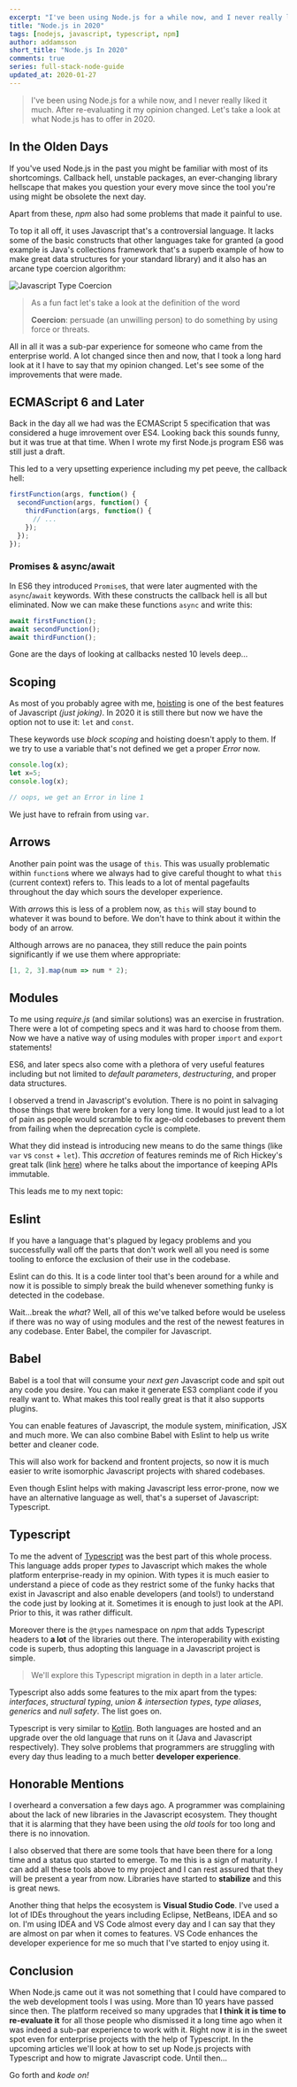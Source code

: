 ```yaml
---
excerpt: "I've been using Node.js for a while now, and I never really liked it much. After re-evaluating it my opinion changed. Let's take a look at what Node.js has to offer in 2020."
title: "Node.js in 2020"
tags: [nodejs, javascript, typescript, npm]
author: addamsson
short_title: "Node.js In 2020"
comments: true
series: full-stack-node-guide
updated_at: 2020-01-27
---
```


> I've been using Node.js for a while now, and I never really liked it much. After re-evaluating it my opinion changed. Let's take a look at what Node.js has to offer in 2020.

## In the Olden Days

If you've used Node.js in the past you might be familiar with most of its shortcomings. Callback hell, unstable packages, an ever-changing library hellscape that makes you question your every move since the tool you're using might be obsolete the next day.

Apart from these, *npm* also had some problems that made it painful to use.

To top it all off, it uses Javascript that's a controversial language. It lacks some of the basic constructs that other languages take for granted (a good example is Java's collections framework that's a superb example of how to make great data structures for your standard library) and it also has an arcane type coercion algorithm:

![Javascript Type Coercion](/assets/img/javascript-type-coercion.png)

> As a fun fact let's take a look at the definition of the word
> 
> **Coercion**: persuade (an unwilling person) to do something by using force or threats.

All in all it was a sub-par experience for someone who came from the enterprise world. A lot changed since then and now, that I took a long hard look at it I have to say that my opinion changed. Let's see some of the improvements that were made.

## ECMAScript 6 and Later

Back in the day all we had was the ECMAScript 5 specification that was considered a huge imrovement over ES4. Looking back this sounds funny, but it was true at that time. When I wrote my first Node.js program ES6 was still just a draft.

This led to a very upsetting experience including my pet peeve, the callback hell:

```javascript
firstFunction(args, function() {
  secondFunction(args, function() {
    thirdFunction(args, function() {
      // ...
    });
  });
});
```

### Promises & async/await

In ES6 they introduced `Promise`s, that were later augmented with the `async`/`await` keywords. With these constructs the callback hell is all but eliminated. Now we can make these functions `async` and write this:

```javascript
await firstFunction();
await secondFunction();
await thirdFunction();
```

Gone are the days of looking at callbacks nested 10 levels deep...

## Scoping

As most of you probably agree with me, [hoisting](https://developer.mozilla.org/en-US/docs/Glossary/Hoisting) is one of the best features of Javascript *(just joking)*. In 2020 it is still there but now we have the option not to use it: `let` and `const`.

These keywords use *block scoping* and hoisting doesn't apply to them. If we try to use a variable that's not defined we get a proper *Error* now.

```javascript
console.log(x);
let x=5;
console.log(x);

// oops, we get an Error in line 1
```

We just have to refrain from using `var`.

## Arrows

Another pain point was the usage of `this`. This was usually problematic within `function`s where we always had to give careful thought to what `this` (current context) refers to. This leads to a lot of mental pagefaults throughout the day which sours the developer experience.

With *arrow*s this is less of a problem now, as `this` will stay bound to whatever it was bound to before. We don't have to think about it within the body of an arrow.

Although arrows are no panacea, they still reduce the pain points significantly if we use them where appropriate:

```javascript
[1, 2, 3].map(num => num * 2);
```

## Modules

To me using *require.js* (and similar solutions) was an exercise in frustration. There were a lot of competing specs and it was hard to choose from them. Now we have a native way of using modules with proper `import` and `export` statements!

ES6, and later specs also come with a plethora of very useful features including but not limited to *default parameters*, *destructuring*, and proper data structures.

I observed a trend in Javascript's evolution. There is no point in salvaging those things that were broken for a very long time. It would just lead to a lot of pain as people would scramble to fix age-old codebases to prevent them from failing when the deprecation cycle is complete.

What they did instead is introducing new means to do the same things (like `var` vs `const` + `let`). This *accretion* of features reminds me of Rich Hickey's great talk (link [here](https://www.youtube.com/watch?v=oyLBGkS5ICk)) where he talks about the importance of keeping APIs immutable.

This leads me to my next topic:

## Eslint

If you have a language that's plagued by legacy problems and you successfully wall off the parts that don't work well all you need is some tooling to enforce the exclusion of their use in the codebase.

Eslint can do this. It is a code linter tool that's been around for a while and now it is possible to simply break the build whenever something funky is detected in the codebase.

Wait...break the *what*? Well, all of this we've talked before would be useless if there was no way of using modules and the rest of the newest features in any codebase. Enter Babel, the compiler for Javascript.

## Babel

Babel is a tool that will consume your *next gen* Javascript code and spit out any code you desire. You can make it generate ES3 compliant code if you really want to. What makes this tool really great is that it also supports plugins.

You can enable features of Javascript, the module system, minification, JSX and much more. We can also combine Babel with Eslint to help us write better and cleaner code.

This will also work for backend and frontent projects, so now it is much easier to write isomorphic Javascript projects with shared codebases.

Even though Eslint helps with making Javascript less error-prone, now we have an alternative language as well, that's a superset of Javascript: Typescript.

## Typescript

To me the advent of [Typescript](/tags/typescript) was the best part of this whole process. This language adds proper *types* to Javascript which makes the whole platform enterprise-ready in my opinion. With types it is much easier to understand a piece of code as they restrict some of the funky hacks that exist in Javascript and also enable developers (and tools!) to understand the code just by looking at it. Sometimes it is enough to just look at the API. Prior to this, it was rather difficult.

Moreover there is the `@types` namespace on *npm* that adds Typescript headers to **a lot** of the libraries out there. The interoperability with existing code is superb, thus adopting this language in a Javascript project is simple.

> We'll explore this Typescript migration in depth in a later article.

Typescript also adds some features to the mix apart from the types: *interfaces*, *structural typing*, *union & intersection types*, *type aliases*, *generics* and *null safety*. The list goes on.

Typescript is very similar to [Kotlin](/tags/kotlin). Both languages are hosted and an upgrade over the old language that runs on it (Java and Javascript respectively). They solve problems that programmers are struggling with every day thus leading to a much better **developer experience**.

## Honorable Mentions

I overheard a conversation a few days ago. A programmer was complaining about the lack of new libraries in the Javascript ecosystem. They thought that it is alarming that they have been using the *old tools* for too long and there is no innovation.

I also observed that there are some tools that have been there for a long time and a status quo started to emerge. To me this is a sign of maturity. I can add all these tools above to my project and I can rest assured that they will be present a year from now. Libraries have started to **stabilize** and this is great news.

Another thing that helps the ecosystem is **Visual Studio Code**. I've used a lot of IDEs throughout the years including Eclipse, NetBeans, IDEA and so on. I'm using IDEA and VS Code almost every day and I can say that they are almost on par when it comes to features. VS Code enhances the developer experience for me so much that I've started to enjoy using it.

## Conclusion

When Node.js came out it was not something that I could have compared to the web development tools I was using. More than 10 years have passed since then. The platform received so many upgrades that **I think it is time to re-evaluate it** for all those people who dismissed it a long time ago when it was indeed a sub-par experience to work with it. Right now it is in the sweet spot even for enterprise projects with the help of Typescript. In the upcoming articles we'll look at how to set up Node.js projects with Typescript and how to migrate Javascript code. Until then...

Go forth and *kode on!*